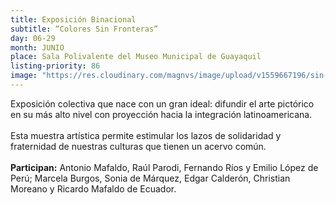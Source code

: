 ```yaml
---
title: Exposición Binacional
subtitle: “Colores Sin Fronteras”
day: 06-29
month: JUNIO
place: Sala Polivalente del Museo Municipal de Guayaquil
listing-priority: 86
image: "https://res.cloudinary.com/magnvs/image/upload/v1559667196/sin-fron-2_paqoxy.jpg"
---
```


Exposición colectiva que nace con un gran ideal: difundir el arte pictórico en su más alto nivel con proyección hacia la integración latinoamericana.<br /><br />Esta muestra artística permite estimular los lazos de solidaridad y fraternidad de nuestras culturas que tienen un acervo común.<br /><br />**Participan:** Antonio Mafaldo, Raúl Parodi, Fernando Ríos y Emilio López de Perú; Marcela Burgos, Sonia de Márquez, Edgar Calderón, Christian Moreano  y Ricardo Mafaldo de Ecuador.

